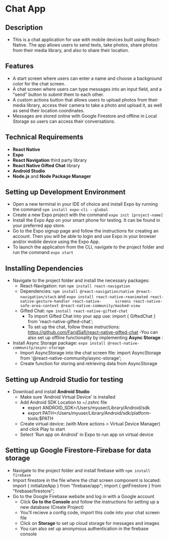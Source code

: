 # Chat App

## Description
- This is a chat application for use with mobile devices built using React-Native. The app allows users to send texts, take photos, share photos from their media library, and also to share their location.

## Features
- A start screen where users can enter a name and choose a background color for the chat screen.
- A chat screen where users can type messages into an input field, and a "send" button to submit them to each other.
- A custom actions button that allows users to upload photos from their media library, access their camera to take a photo and upload it, as well as send their location coordinates. 
- Messages are stored online with Google Firestore and offline in Local Storage so users can access their conversations. 

## Technical Requirements

- **React Native**
- **Expo**
- **React Navigation** third party library
- **React Native Gifted Chat** library
- **Android Studio**
- **Node.js** and **Node Package Manager**

## Setting up Development Environment

- Open a new terminal in your IDE of choice and install Expo by running the command `npm install expo-cli --global`
- Create a new Expo project with the command `expo init [project-name]`
- Install the Expo App on your smart phone for testing. It can be found in your preferred app store. 
- Go to the Expo signup page and follow the instructions for creating an account. Then you will be able to login and use Expo in your browser and/or mobile device using the Expo App.
- To launch the application from the CLI, navigate to the project folder and run the command `expo start`

## Installing Dependencies

- Navigate to the project folder and install the necessary packages:
   - React-Navigation: run `npm install react-navigation`
   - Dependencies: `npm install @react-navigation/native @react-navigation/stack` and `expo install react-native-reanimated react-native-gesture-handler react-native-      screens react-native-safe-area-context @react-native-community/masked-view`
   - Gifted Chat: `npm install react-native-gifted-chat`
     - To import Gifted Chat into your app use: import { GiftedChat } from 'react-native-gifted-chat';
     - To set up the chat, follow these instructions: https://github.com/FaridSafi/react-native-gifted-chat
-You can also set up offline functionality by implementing **Async Storage** :
 - Install Async Storage package: `expo install @react-native-community/async-storage`
   - Import AsyncStorage into the chat screen file: import AsyncStorage from '@react-native-community/async-storage';
   - Create function for storing and retrieving data from AsyncStorage

## Setting up Android Studio for testing

- Download and install **Android Studio** 
   - Make sure 'Android Virtual Device' is installed
   - Add Android SDK Location to ~/.zshrc file
      - export ANDROID_SDK=/Users/myuser/Library/Android/sdk
      - export PATH=/Users/myuser/Library/Android/sdk/platform-tools:$PATH
   - Create virtual device: (with More actions > Virtual Device Manager) and click Play to start
   - Select 'Run app on Android' in Expo to run app on virtual device
   
## Setting up Google Firestore-Firebase for data storage

- Navigate to the project folder and install firebase with `npm install firebase`
- Import firestore in the file where the chat screen component is located: 
    import { initializeApp } from "firebase/app";
    import { getFirestore } from "firebase/firestore";
- Go to the Google Firebase website and log in with a Google account
  - Click **Go to the Console** and follow the instructions for setting up a new database (Create Project)
  - You'll recieve a config code, import this code into your chat screen file
  - Click on **Storage** to set up cloud storage for messages and images
  - You can also set up anonymous authentication in the firebase console
  
